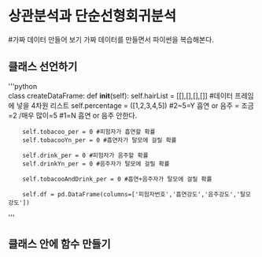 상관분석과 단순선형회귀분석
============================


#가짜 데이터 만들어 보기
가짜 데이터를 만들면서 파이썬을 복습해본다.   

클래스 선언하기   
--------------------

'''python   
class createDataFrame:
      def __init__(self):
        self.hairList = [[],[],[],[]] #데이터 프레임에 넣을 4차원 리스트
        self.percentage = ([1,2,3,4,5]) #2~5=Y 흡연 or 음주 = 조금=2 /매우 많이=5
                                        #1=N 흡연 or 음주 안한다.

        self.tobacoo_per = 0 #피험자가 흡연할 확률
        self.tobacooYn_per = 0 #흡연자가 탈모에 걸릴 확률

        self.drink_per = 0 #피험자가 음주할 확률
        self.drinkYn_per = 0 #음주자가 탈모에 걸릴 확률

        self.tobacooAndDrink_per = 0 #흡연+음주자가 탈모에 걸릴 확률

        self.df = pd.DataFrame(columns=['피험자번호','흡연강도','음주강도','탈모강도'])
'''

클래스 안에 함수 만들기
-----------------------------
